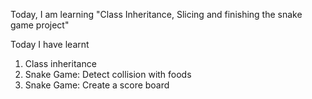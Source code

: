 Today, I am learning "Class Inheritance, Slicing and finishing the snake game project"

Today I have learnt
1. Class inheritance 
2. Snake Game: Detect collision with foods
3. Snake Game: Create a score board